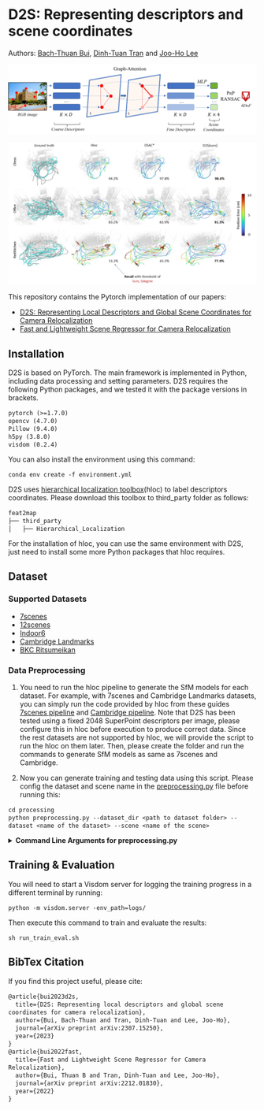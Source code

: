 # D2S: Representing descriptors and scene coordinates

Authors: [Bach-Thuan Bui](https://thuanbb.github.io/), [Dinh-Tuan Tran](https://sites.google.com/view/tuantd/) and [Joo-Ho Lee](https://research-db.ritsumei.ac.jp/rithp/k03/resid/S000220;jsessionid=8CC0520A8C7C1F3D502596F0A07D64B0?lang=en)

<p align="center">
<img src="imgs/D2S.jpg">
<p>

<p align="center">
<img src="imgs/7scenes_results.jpg">
<p>

This repository contains the Pytorch implementation of our papers: 
- [D2S: Representing Local Descriptors and Global Scene Coordinates for Camera Relocalization](https://thpjp.github.io/d2s/)
- [Fast and Lightweight Scene Regressor for Camera Relocalization](https://arxiv.org/abs/2212.01830)

## Installation
D2S is based on PyTorch. The main framework is implemented in Python, including data processing and setting parameters.
D2S requires the following Python packages, and we tested it with the package versions in brackets.
```
pytorch (>=1.7.0)
opencv (4.7.0)
Pillow (9.4.0)
h5py (3.8.0)
visdom (0.2.4)
```
You can also install the environment using this command: 
```
conda env create -f environment.yml
```

D2S uses [hierarchical localization toolbox](https://github.com/cvg/Hierarchical-Localization)(hloc) to label descriptors coordinates. 
Please download this toolbox to third_party folder as follows:
 ```
feat2map
├── third_party
│   ├── Hierarchical_Localization
 ```
For the installation of hloc, you can use the same environment with D2S, just need to install some more Python packages that hloc requires. 
## Dataset 
### Supported Datasets
 - [7scenes](https://www.microsoft.com/en-us/research/project/rgb-d-dataset-7-scenes/)
 - [12scenes](http://graphics.stanford.edu/projects/reloc/)
 - [Indoor6](https://github.com/microsoft/SceneLandmarkLocalization)
 - [Cambridge Landmarks](http://mi.eng.cam.ac.uk/projects/relocalisation/#dataset)
 - [BKC Ritsumeikan](https://drive.google.com/file/d/1XEdnrFTzThruG15pW2A_1jYAxtpYbwq5/view?usp=sharing)
### Data Preprocessing
 1. You need to run the hloc pipeline to generate the SfM models for each dataset. For example, with 7scenes and Cambridge Landmarks datasets, you can simply run the code provided by hloc from these guides [7scenes pipeline](https://github.com/cvg/Hierarchical-Localization/tree/master/hloc/pipelines/7Scenes) and [Cambridge pipeline](https://github.com/cvg/Hierarchical-Localization/tree/master/hloc/pipelines/Cambridge). Note that D2S has been tested using a fixed 2048 SuperPoint descriptors per image, please configure this in hloc before execution to produce correct data. Since the rest datasets are not supported by hloc, we will provide the script to run the hloc on them later. Then, please create the folder and run the commands to generate SfM models as same as 7scenes and Cambridge.
 
 3. Now you can generate training and testing data using this script. Please config the dataset and scene name in the [preprocessing.py](https://github.com/ais-lab/feat2map/blob/main/processing/preprocessing.py) file before running this:
```shell
cd processing
python preprocessing.py --dataset_dir <path to dataset folder> --dataset <name of the dataset> --scene <name of the scene>
```
<details>
<summary><span style="font-weight: bold;">Command Line Arguments for preprocessing.py</span></summary>

  #### --dataset_dir
  Path to the datset folder (```../third_party/Hierarchical_Localization/datasets/``` by default).

  #### --dataset
  Name of the datset (Eg: `7scenes`, `Cambridge`).

  #### --scene
  Name of the scene (Eg: `chess`, `fire`).

  #### --hloc_out_dir
  Path to the directory where you store the result after running hloc (```../third_party/Hierarchical-Localization/outputs/``` by default).

  #### --out_dir
  Path to the output directory (```../dataset``` by default).

  #### --process_train_data_augmentation
  Option to perform data augmentation on training data (```True``` by default).

  #### --process_unlabel_data
  Generate pseudo data from unlabels (```False``` by default).

  #### --process_unlabel_data_pls_augment
  Do augmentation on unlabel data (```False``` by default).

  

</details>

## Training & Evaluation
You will need to start a Visdom server for logging the training progress in a different terminal by running:
```
python -m visdom.server -env_path=logs/
```
Then execute this command to train and evaluate the results:
```
sh run_train_eval.sh
```

## BibTex Citation 
If you find this project useful, please cite:
```
@article{bui2023d2s,
  title={D2S: Representing local descriptors and global scene coordinates for camera relocalization},
  author={Bui, Bach-Thuan and Tran, Dinh-Tuan and Lee, Joo-Ho},
  journal={arXiv preprint arXiv:2307.15250},
  year={2023}
}
@article{bui2022fast,
  title={Fast and Lightweight Scene Regressor for Camera Relocalization},
  author={Bui, Thuan B and Tran, Dinh-Tuan and Lee, Joo-Ho},
  journal={arXiv preprint arXiv:2212.01830},
  year={2022}
}
```


